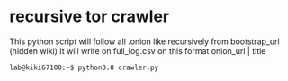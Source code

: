 # recursive tor crawler 

This python script will follow all .onion like recursively from bootstrap_url (hidden wiki)
It will write on full_log.csv on this format
onion_url | title

```console
lab@kiki67100:~$ python3.8 crawler.py 
```
